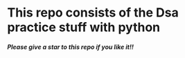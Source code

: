 <h1>This repo consists of the Dsa practice stuff with python</h1>



<h5>Please give a star to this repo if you like it!!</h5>